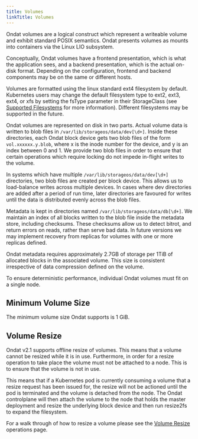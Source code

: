 ```yaml
---
title: Volumes
linkTitle: Volumes
---
```



Ondat volumes are a logical construct which represent a writeable volume
and exhibit standard POSIX semantics. Ondat presents volumes as mounts into
containers via the Linux LIO subsystem.

Conceptually, Ondat volumes have a frontend presentation, which is what
the application sees, and a backend presentation, which is the actual on-disk
format. Depending on the configuration, frontend and backend components may be
on the same or different hosts.

Volumes are formatted using the linux standard ext4 filesystem by default.
Kubernetes users may change the default filesystem type to ext2, ext3, ext4,
or xfs by setting the fsType parameter in their StorageClass (see
[Supported
Filesystems](/docs/reference/filesystems#persistent-volume-filesystems) for
more information). Different filesystems may be supported in the future.

Ondat volumes are represented on disk in two parts. Actual volume data is
written to blob files in `/var/lib/storageos/data/dev[\d+]`. Inside these
directories, each Ondat block device gets two blob files of the form
`vol.xxxxxx.y.blob`, where x is the inode number for the device, and y is an
index between 0 and 1. We provide two blob files in order to ensure that
certain operations which require locking do not impede in-flight writes to the
volume.

In systems which have multiple `/var/lib/storageos/data/dev[\d+]` directories,
two blob files are created per block device. This allows us to load-balance
writes across multiple devices. In cases where dev directories are added after
a period of run time, later directories are favoured for writes until the data
is distributed evenly across the blob files.

Metadata is kept in directories named `/var/lib/storageos/data/db[\d+]`. We
maintain an index of all blocks written to the blob file inside the metadata
store, including checksums. These checksums allow us to detect bitrot, and
return errors on reads, rather than serve bad data. In future versions we may
implement recovery from replicas for volumes with one or more replicas defined.

Ondat metadata requires approximately 2.7GB of storage per 1TiB of allocated
blocks in the associated volume. This size is consistent irrespective of data
compression defined on the volume.

To ensure deterministic performance, individual Ondat volumes must fit on a single
node.

## Minimum Volume Size
The minimum volume size Ondat supports is 1 GiB.

## Volume Resize

Ondat v2.1 supports offline resize of volumes. This means that a volume
cannot be resized while it is in use. Furthermore, in order for a resize
operation to take place the volume must not be attached to a node. This is to
ensure that the volume is not in use.

This means that if a Kubernetes pod is currently consuming a volume that a
resize request has been issued for, the resize will not be actioned until the
pod is terminated and the volume is detached from the node. The Ondat
controlplane will then attach the volume to the node that holds the master
deployment and resize the underlying block device and then run resize2fs to
expand the filesystem.

For a walk through of how to resize a volume please see the [Volume
Resize](/docs/operations/resize) operations page.
